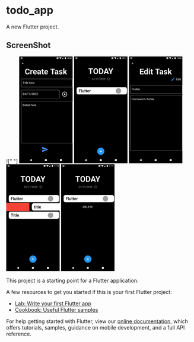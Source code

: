 # todo_app

A new Flutter project.

## ScreenShot
![" "]
<img src="screenshot/ss.png" width="144" height="288">
<img src="screenshot/ss2.png" width="144" height="288">
<img src="screenshot/ss3.png" width="144" height="288">
<img src="screenshot/ss4.png" width="144" height="288">
<img src="screenshot/ss5.png" width="144" height="288">

This project is a starting point for a Flutter application.

A few resources to get you started if this is your first Flutter project:

- [Lab: Write your first Flutter app](https://flutter.dev/docs/get-started/codelab)
- [Cookbook: Useful Flutter samples](https://flutter.dev/docs/cookbook)

For help getting started with Flutter, view our
[online documentation](https://flutter.dev/docs), which offers tutorials,
samples, guidance on mobile development, and a full API reference.
